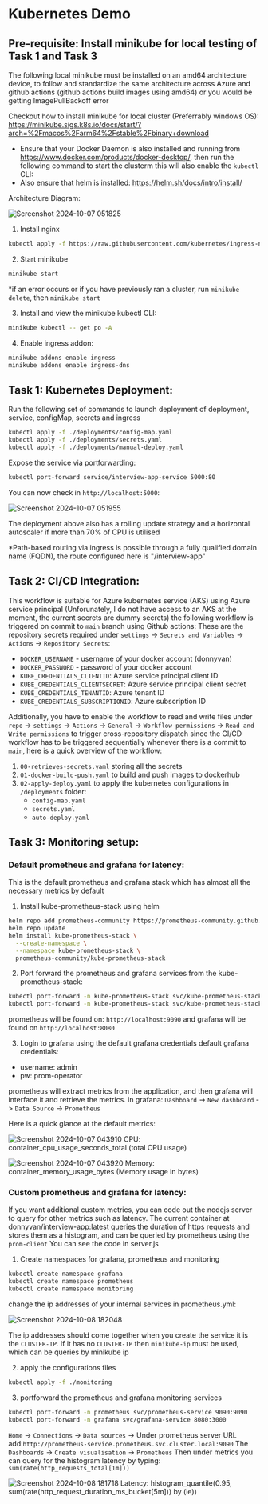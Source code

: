 # Kubernetes Demo
## Pre-requisite: Install minikube for local testing of Task 1 and Task 3
The following local minikube must be installed on an amd64 architecture device, to follow and standardize the same architecture across Azure and github actions (github actions build images using amd64) or you would be getting ImagePullBackoff error

Checkout how to install minikube for local cluster (Preferrably windows OS):
https://minikube.sigs.k8s.io/docs/start/?arch=%2Fmacos%2Farm64%2Fstable%2Fbinary+download

* Ensure that your Docker Daemon is also installed and running from https://www.docker.com/products/docker-desktop/, then run the following command to start the clusterm this will also enable the `kubectl` CLI:
* Also ensure that helm is installed: https://helm.sh/docs/intro/install/

Architecture Diagram:

![Screenshot 2024-10-07 051825](https://github.com/user-attachments/assets/70c7c56d-736a-401c-a61b-5530ededf232)

1. Install nginx
```bash
kubectl apply -f https://raw.githubusercontent.com/kubernetes/ingress-nginx/main/deploy/static/provider/cloud/deploy.yaml
```
2. Start minikube
```bash
minikube start
```
*if an error occurs or if you have previously ran a cluster, run `minikube delete`, then `minikube start` 

3. Install and view the minikube kubectl CLI:
```bash
minikube kubectl -- get po -A
```
4. Enable ingress addon:
```bash
minikube addons enable ingress
minikube addons enable ingress-dns
```

## Task 1: Kubernetes Deployment:
Run the following set of commands to launch deployment of deployment, service, configMap, secrets and ingress
``` bash
kubectl apply -f ./deployments/config-map.yaml
kubectl apply -f ./deployments/secrets.yaml
kubectl apply -f ./deployments/manual-deploy.yaml
```
Expose the service via portforwarding:
```bash
kubectl port-forward service/interview-app-service 5000:80
```
You can now check in `http://localhost:5000`:

![Screenshot 2024-10-07 051955](https://github.com/user-attachments/assets/b621bfbd-fdd7-419f-9d79-d6d051c703bc)

The deployment above also has a rolling update strategy and a horizontal autoscaler if more than 70% of CPU is utilised

*Path-based routing via ingress is possible through a fully qualified domain name (FQDN), the route configured here is "/interview-app"

## Task 2: CI/CD Integration:
This workflow is suitable for Azure kubernetes service (AKS) using Azure service principal (Unforunately, I do not have access to an AKS at the moment, the current secrets are dummy secrets)
the following workflow is triggered on commit to `main` branch using Github actions:
These are the repository secrets required under `settings` -> `Secrets and Variables` -> `Actions` -> `Repository Secrets`:
- `DOCKER_USERNAME` - username of your docker account (donnyvan)
- `DOCKER_PASSWORD` - password of your docker account
- `KUBE_CREDENTIALS_CLIENTID`: Azure service principal client ID
- `KUBE_CREDENTIALS_CLIENTSECRET`: Azure service principal client secret
- `KUBE_CREDENTIALS_TENANTID`: Azure tenant ID
- `KUBE_CREDENTIALS_SUBSCRIPTIONID`: Azure subscription ID

Additionally, you have to enable the workflow to read and write files under `repo` -> `settings` -> `Actions` -> `General` -> `Workflow permissions` -> `Read and Write permissions` to trigger cross-repository dispatch since the CI/CD workflow has to be triggered sequentially whenever there is a commit to `main`, here is a quick overview of the workflow:
1. `00-retrieves-secrets.yaml` storing all the secrets
2. `01-docker-build-push.yaml` to build and push images to dockerhub 
3. `02-apply-deploy.yaml` to apply the kubernetes configurations in `/deployments` folder:
    - `config-map.yaml`
    - `secrets.yaml`
    - `auto-deploy.yaml`

## Task 3: Monitoring setup:
### Default prometheus and grafana for latency:
This is the default prometheus and grafana stack which has almost all the necessary metrics by default

1. Install kube-prometheus-stack using helm
```bash
helm repo add prometheus-community https://prometheus-community.github.io/helm-charts
helm repo update
helm install kube-prometheus-stack \
  --create-namespace \
  --namespace kube-prometheus-stack \
  prometheus-community/kube-prometheus-stack
```
2. Port forward the prometheus and grafana services from the kube-prometheus-stack:
```bash
kubectl port-forward -n kube-prometheus-stack svc/kube-prometheus-stack-prometheus 9090:9090
kubectl port-forward -n kube-prometheus-stack svc/kube-prometheus-stack-grafana 8080:80
```
prometheus will be found on: `http://localhost:9090` and grafana will be found on `http://localhost:8080`

3. Login to grafana using the default grafana credentials
default grafana credentials:
- username: admin
- pw: prom-operator

prometheus will extract metrics from the application, and then grafana will interface it and retrieve the metrics.
in grafana:
`Dashboard` -> `New dashboard` -> `Data Source` -> `Prometheus`

Here is a quick glance at the default metrics:

![Screenshot 2024-10-07 043910](https://github.com/user-attachments/assets/c9d5ef69-9621-4698-9a91-547c4ef0bd4b)
CPU: container_cpu_usage_seconds_total (total CPU usage)

![Screenshot 2024-10-07 043920](https://github.com/user-attachments/assets/26ca36fc-539a-4f84-b9e8-630e5414eef9)
Memory: container_memory_usage_bytes (Memory usage in bytes)

### Custom prometheus and grafana for latency:

If you want additional custom metrics, you can code out the nodejs server to query for other metrics such as latency. 
The current container at donnyvan/interview-app:latest queries the duration of https requests and stores them as a histogram, and can be queried by prometheus using the `prom-client`
You can see the code in server.js

1. Create namespaces for grafana, prometheus and monitoring
```bash
kubectl create namespace grafana
kubectl create namespace prometheus
kubectl create namespace monitoring
```
change the ip addresses of your internal services in prometheus.yml:

![Screenshot 2024-10-08 182048](https://github.com/user-attachments/assets/69792d54-0e89-43f2-b51e-96905eb38c84)

The ip addresses should come together when you create the service it is the `CLUSTER-IP`. If it has no `CLUSTER-IP` then `minikube-ip` must be used, which can be queries by minikube ip

2. apply the configurations files
```bash
kubectl apply -f ./monitoring
```
3. portforward the prometheus and grafana monitoring services
```bash
kubectl port-forward -n prometheus svc/prometheus-service 9090:9090
kubectl port-forward -n grafana svc/grafana-service 8080:3000
```

`Home` -> `Connections` -> `Data sources` -> Under prometheus server URL add:`http://prometheus-service.prometheus.svc.cluster.local:9090`
The `Dashboards` -> `Create visualisation` -> `Prometheus` 
Then under metrics you can query for the histogram latency by typing:
`sum(rate(http_requests_total[1m]))`

![Screenshot 2024-10-08 181718](https://github.com/user-attachments/assets/61f7b8bb-686f-40d6-815a-905a9a51447a)
Latency: histogram_quantile(0.95, sum(rate(http_request_duration_ms_bucket[5m])) by (le))
